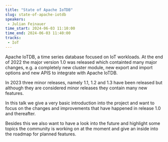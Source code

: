 ```yaml
---
title: "State of Apache IoTDB"
slug: state-of-apache-iotdb
speakers:
 - Julian Feinauer
time_start: 2024-06-03 11:10:00
time_end: 2024-06-03 11:40:00
tracks:
 - IoT
---
```


Apache IoTDB, a time series database focused on IoT workloads. At the end of 2022 the major version 1.0 was released which containted many major changes, e.g. a completely new cluster module, new export and import options and new APIS to integrate with Apache IoTDB.
 
 In 2023 three minor releases, namely 1.1, 1.2 and 1.3 have been released but although they are considered minor releases they contain many new features.
 
 
 
 In this talk we give a very basic introduction into the project and want to focus on the changes and improvements that have happened in release 1.0 and thereafter.
 
 Besides this we also want to have a look into the future and highlight some topics the community is working on at the moment and give an inside into the roadmap for planned features.